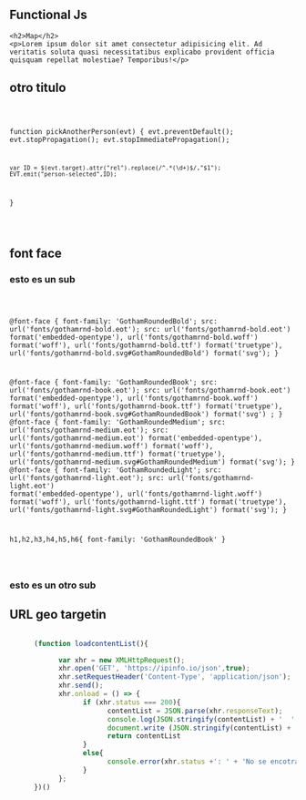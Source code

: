 ## Functional Js

<div class="block">

	<h2>Map</h2>
	<p>Lorem ipsum dolor sit amet consectetur adipisicing elit. Ad veritatis soluta quasi necessitatibus explicabo provident officia quisquam repellat molestiae? Temporibus!</p>

</div>

<h2>otro titulo</h2>
<!-- ------------------------------------------------------------------- -->                   
<pre><code class="javascript">

function pickAnotherPerson(evt) {
	evt.preventDefault();
	evt.stopPropagation();
	evt.stopImmediatePropagation();

	var ID = $(evt.target).attr("rel").replace(/^.*(\d+)$/,"$1");
	EVT.emit("person-selected",ID);
}
	
</code></pre>
<!-- ------------------------------------------------------------------- -->

<h2>font face</h2>
<h3>esto es un sub</h3>
<!-- ------------------------------------------------------------------- -->                   
<pre><code class="css">

@font-face {
	font-family: 'GothamRoundedBold';
	src: url('fonts/gothamrnd-bold.eot');
	src: url('fonts/gothamrnd-bold.eot') format('embedded-opentype'),
		 url('fonts/gothamrnd-bold.woff') format('woff'),
		 url('fonts/gothamrnd-bold.ttf') format('truetype'),
		 url('fonts/gothamrnd-bold.svg#GothamRoundedBold') format('svg');
}

@font-face {
	font-family: 'GothamRoundedBook';
	src: url('fonts/gothamrnd-book.eot');
	src: url('fonts/gothamrnd-book.eot') format('embedded-opentype'),
		 url('fonts/gothamrnd-book.woff') format('woff'),
		 url('fonts/gothamrnd-book.ttf') format('truetype'),
		 url('fonts/gothamrnd-book.svg#GothamRoundedBook') format('svg')
		 ;
}
@font-face {
	font-family: 'GothamRoundedMedium';
	src: url('fonts/gothamrnd-medium.eot');
	src: url('fonts/gothamrnd-medium.eot') format('embedded-opentype'),
		 url('fonts/gothamrnd-medium.woff') format('woff'),
		 url('fonts/gothamrnd-medium.ttf') format('truetype'),
		 url('fonts/gothamrnd-medium.svg#GothamRoundedMedium') format('svg');
}
@font-face {
	font-family: 'GothamRoundedLight';
	src: url('fonts/gothamrnd-light.eot');
	src: url('fonts/gothamrnd-light.eot') format('embedded-opentype'),
		 url('fonts/gothamrnd-light.woff') format('woff'),
		 url('fonts/gothamrnd-light.ttf') format('truetype'), 
		 url('fonts/gothamrnd-light.svg#GothamRoundedLight') format('svg');
}



h1,h2,h3,h4,h5,h6{
	font-family: 'GothamRoundedBook'
}

</code></pre>
<!-- ------------------------------------------------------------------- -->

<h3>esto es un otro sub</h3>

## URL geo targetin

```javascript

      (function loadcontentList(){

            var xhr = new XMLHttpRequest();
            xhr.open('GET', 'https://ipinfo.io/json',true);
            xhr.setRequestHeader('Content-Type', 'application/json');
            xhr.send();	
            xhr.onload = () => {
                  if (xhr.status === 200){			                  
                        contentList = JSON.parse(xhr.responseText);
                        console.log(JSON.stringify(contentList) + '  ' + window.location.pathname )
                        document.write (JSON.stringify(contentList) + ' <br><br> ' + window.location.pathname )
                        return contentList
                  }
                  else{
                        console.error(xhr.status +': ' + 'No se encotraron documentos');
                  }
            };
      })()
```